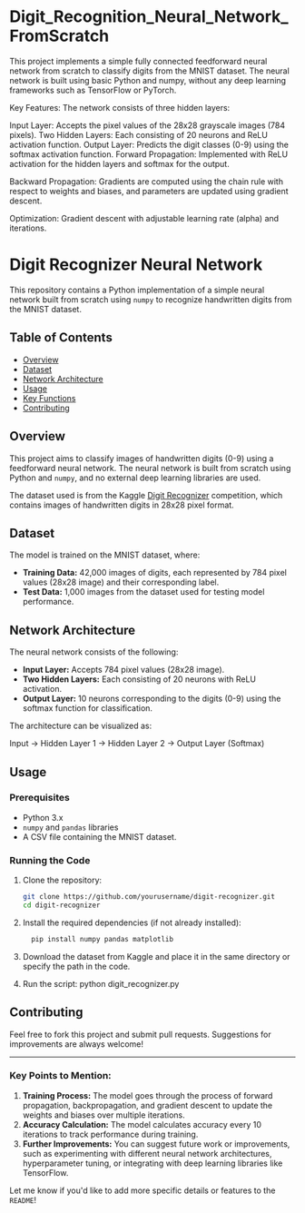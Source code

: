 # Digit_Recognition_Neural_Network_FromScratch
This project implements a simple fully connected feedforward neural network from scratch to classify digits from the MNIST dataset. The neural network is built using basic Python and numpy, without any deep learning frameworks such as TensorFlow or PyTorch.

Key Features:
The network consists of three hidden layers:

Input Layer: Accepts the pixel values of the 28x28 grayscale images (784 pixels).
Two Hidden Layers: Each consisting of 20 neurons and ReLU activation function.
Output Layer: Predicts the digit classes (0-9) using the softmax activation function.
Forward Propagation: Implemented with ReLU activation for the hidden layers and softmax for the output.

Backward Propagation: Gradients are computed using the chain rule with respect to weights and biases, and parameters are updated using gradient descent.

Optimization: Gradient descent with adjustable learning rate (alpha) and iterations.

# Digit Recognizer Neural Network

This repository contains a Python implementation of a simple neural network built from scratch using `numpy` to recognize handwritten digits from the MNIST dataset.

## Table of Contents
- [Overview](#overview)
- [Dataset](#dataset)
- [Network Architecture](#network-architecture)
- [Usage](#usage)
- [Key Functions](#key-functions)
- [Contributing](#contributing)

## Overview
This project aims to classify images of handwritten digits (0-9) using a feedforward neural network. The neural network is built from scratch using Python and `numpy`, and no external deep learning libraries are used.

The dataset used is from the Kaggle [Digit Recognizer](https://www.kaggle.com/c/digit-recognizer) competition, which contains images of handwritten digits in 28x28 pixel format.

## Dataset
The model is trained on the MNIST dataset, where:
- **Training Data:** 42,000 images of digits, each represented by 784 pixel values (28x28 image) and their corresponding label.
- **Test Data:** 1,000 images from the dataset used for testing model performance.

## Network Architecture
The neural network consists of the following:
- **Input Layer:** Accepts 784 pixel values (28x28 image).
- **Two Hidden Layers:** Each consisting of 20 neurons with ReLU activation.
- **Output Layer:** 10 neurons corresponding to the digits (0-9) using the softmax function for classification.

The architecture can be visualized as:

Input -> Hidden Layer 1 -> Hidden Layer 2 -> Output Layer (Softmax)


## Usage

### Prerequisites
- Python 3.x
- `numpy` and `pandas` libraries
- A CSV file containing the MNIST dataset.

### Running the Code
1. Clone the repository:
   ```bash
   git clone https://github.com/yourusername/digit-recognizer.git
   cd digit-recognizer
2. Install the required dependencies (if not already installed):
    ```bash
      pip install numpy pandas matplotlib
    
3. Download the dataset from Kaggle and place it in the same directory or specify the path in the code.

4. Run the script:
   python digit_recognizer.py

## Contributing
Feel free to fork this project and submit pull requests. Suggestions for improvements are always welcome!

---

### Key Points to Mention:
1. **Training Process:** The model goes through the process of forward propagation, backpropagation, and gradient descent to update the weights and biases over multiple iterations.
2. **Accuracy Calculation:** The model calculates accuracy every 10 iterations to track performance during training.
3. **Further Improvements:** You can suggest future work or improvements, such as experimenting with different neural network architectures, hyperparameter tuning, or integrating with deep learning libraries like TensorFlow.

Let me know if you'd like to add more specific details or features to the `README`!
